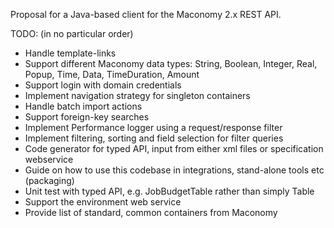 Proposal for a Java-based client for the Maconomy 2.x REST API.

TODO: (in no particular order)

* Handle template-links
* Support different Maconomy data types: String, Boolean, Integer, Real, Popup, Time, Data, TimeDuration, Amount
* Support login with domain credentials
* Implement navigation strategy for singleton containers
* Handle batch import actions
* Support foreign-key searches
* Implement Performance logger using a request/response filter
* Implement filtering, sorting and field selection for filter queries
* Code generator for typed API, input from either xml files or specification webservice
* Guide on how to use this codebase in integrations, stand-alone tools etc (packaging)
* Unit test with typed API, e.g. JobBudgetTable rather than simply Table
* Support the environment web service
* Provide list of standard, common containers from Maconomy